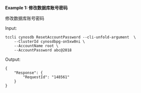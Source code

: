 **Example 1: 修改数据库账号密码**

修改数据库账号密码

Input: 

```
tccli cynosdb ResetAccountPassword --cli-unfold-argument  \
    --ClusterId cynosdbpg-on5xw0ni \
    --AccountName root \
    --AccountPassword abc@2018
```

Output: 
```
{
    "Response": {
        "RequestId": "148561"
    }
}
```

